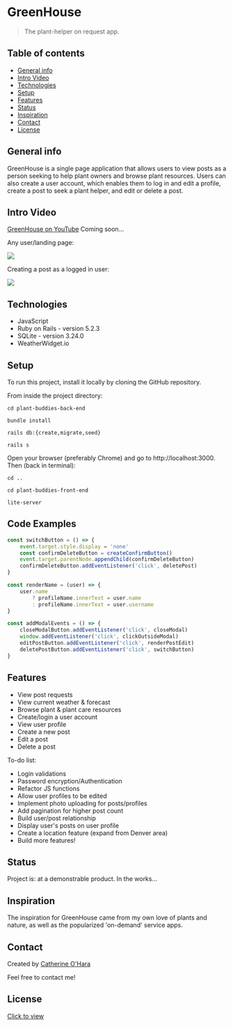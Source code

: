 # GreenHouse
> The plant-helper on request app.

## Table of contents
* [General info](#general-info)
* [Intro Video](#intro-video)
* [Technologies](#technologies)
* [Setup](#setup)
* [Features](#features)
* [Status](#status)
* [Inspiration](#inspiration)
* [Contact](#contact)
* [License](#license)

## General info
GreenHouse is a single page application that allows users to 
view posts as a person seeking to help plant owners and 
browse plant resources. Users can also create a user account, which enables them to
log in and edit a profile,
create a post to seek a plant helper,
and edit or delete a post.

## Intro Video
[GreenHouse on YouTube](https://www.youtube.com) Coming soon...

Any user/landing page:

![](https://media.giphy.com/media/H7NGT8PAUoKL73HvWH/giphy.gif)


Creating a post as a logged in user:

![](https://media.giphy.com/media/JrRfppHj5B0DU6wmJI/giphy.gif)

## Technologies
* JavaScript
* Ruby on Rails - version 5.2.3
* SQLite - version 3.24.0
* WeatherWidget.io

## Setup
To run this project, install it locally by cloning the GitHub repository.

From inside the project directory:
```
cd plant-buddies-back-end

bundle install

rails db:{create,migrate,seed}

rails s
```
Open your browser (preferably Chrome) and go to http://localhost:3000.
Then (back in terminal):
```
cd ..

cd plant-buddies-front-end

lite-server
```

## Code Examples
```javascript
const switchButton = () => {
    event.target.style.display = 'none'
    const confirmDeleteButton = createConfirmButton()
    event.target.parentNode.appendChild(confirmDeleteButton)
    confirmDeleteButton.addEventListener('click', deletePost)
}
```

```javascript
const renderName = (user) => {
    user.name
        ? profileName.innerText = user.name
        : profileName.innerText = user.username
}
```

```javascript
const addModalEvents = () => {
    closeModalButton.addEventListener('click', closeModal)
    window.addEventListener('click', clickOutsideModal)
    editPostButton.addEventListener('click', renderPostEdit)
    deletePostButton.addEventListener('click', switchButton)
}
```


## Features
* View post requests 
* View current weather & forecast
* Browse plant & plant care resources
* Create/login a user account
* View user profile
* Create a new post
* Edit a post
* Delete a post


To-do list:
* Login validations
* Password encryption/Authentication
* Refactor JS functions
* Allow user profiles to be edited
* Implement photo uploading for posts/profiles
* Add pagination for higher post count
* Build user/post relationship
* Display user's posts on user profile
* Create a location feature (expand from Denver area)
* Build more features!

## Status
Project is: at a demonstrable product. In the works...

## Inspiration
The inspiration for GreenHouse came from my own love of plants and nature, as well as the popularized 'on-demand' service apps.

## Contact
Created by [Catherine O'Hara](www.linkedin.com/in/catherine-o)

Feel free to contact me!

## License
[Click to view](https://github.com/catherine-o/GreenHouse/blob/master/LICENSE)
